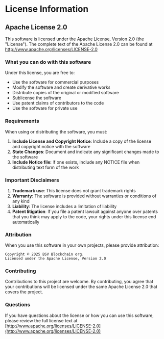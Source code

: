 # License Information

## Apache License 2.0

This software is licensed under the Apache License, Version 2.0 (the "License"). The complete text of the Apache License 2.0 can be found at http://www.apache.org/licenses/LICENSE-2.0

### What you can do with this software

Under this license, you are free to:

- Use the software for commercial purposes
- Modify the software and create derivative works
- Distribute copies of the original or modified software
- Sublicense the software
- Use patent claims of contributors to the code
- Use the software for private use

### Requirements

When using or distributing the software, you must:

1. **Include License and Copyright Notice**: Include a copy of the license and copyright notice with the software
2. **State Changes**: Document and indicate any significant changes made to the software
3. **Include Notice file**: If one exists, include any NOTICE file when distributing text form of the work

### Important Disclaimers

1. **Trademark use**: This license does not grant trademark rights
2. **Warranty**: The software is provided without warranties or conditions of any kind
3. **Liability**: The license includes a limitation of liability
4. **Patent litigation**: If you file a patent lawsuit against anyone over patents that you think may apply to the code, your rights under this license end automatically

### Attribution

When you use this software in your own projects, please provide attribution:

```
Copyright © 2025 BSV Blockchain org.
Licensed under the Apache License, Version 2.0
```

### Contributing

Contributions to this project are welcome. By contributing, you agree that your contributions will be licensed under the same Apache License 2.0 that covers the project.

### Questions

If you have questions about the license or how you can use this software, please review the full license text at [http://www.apache.org/licenses/LICENSE-2.0](http://www.apache.org/licenses/LICENSE-2.0)
